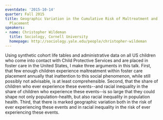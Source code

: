 ```yaml
---
eventdate: '2015-10-14'
quarter: Fall 2015
title: Geographic Variation in the Cumulative Risk of Maltreatment and Foster Care
  Placement
speakers:
- name: Christopher Wildeman
  title: Sociology, Cornell University
  homepage: http://sociology.yale.edu/people/christopher-wildeman
---
```

Using synthetic cohort life tables and administrative data on all US children who come into contact with Child Protective Services and are placed in foster care in the United States, I make three arguments in this talk. First, that few enough children experience maltreatment within foster care placement annually that inattention to this social phenomenon, while still possibly not advisable, is at least comprehensible. Second, that the share of children who ever experience these events--and racial inequality in the share of children who experience these events--is so large that they could shape not only population-health, but also racial inequality in population health. Third, that there is marked geographic variation both in the risk of ever experiencing these events and in racial inequality in the risk of ever experiencing these events.